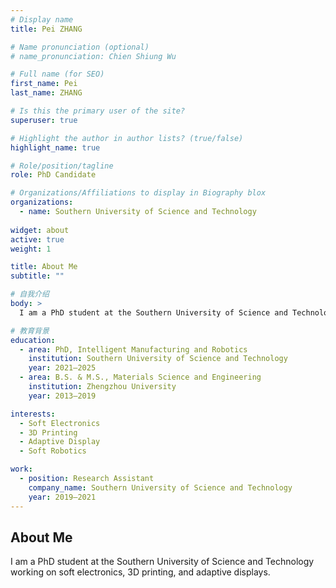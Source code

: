 ```yaml
---
# Display name
title: Pei ZHANG

# Name pronunciation (optional)
# name_pronunciation: Chien Shiung Wu

# Full name (for SEO)
first_name: Pei
last_name: ZHANG

# Is this the primary user of the site?
superuser: true

# Highlight the author in author lists? (true/false)
highlight_name: true

# Role/position/tagline
role: PhD Candidate

# Organizations/Affiliations to display in Biography blox
organizations:
  - name: Southern University of Science and Technology
   
widget: about
active: true
weight: 1

title: About Me
subtitle: ""

# 自我介绍
body: >
  I am a PhD student at the Southern University of Science and Technology working on soft electronics, 3D printing, and adaptive displays.

# 教育背景
education:
  - area: PhD, Intelligent Manufacturing and Robotics
    institution: Southern University of Science and Technology
    year: 2021–2025
  - area: B.S. & M.S., Materials Science and Engineering
    institution: Zhengzhou University
    year: 2013–2019

interests:
  - Soft Electronics
  - 3D Printing
  - Adaptive Display
  - Soft Robotics

work:
  - position: Research Assistant
    company_name: Southern University of Science and Technology
    year: 2019–2021
---    
```


## About Me

 I am a PhD student at the Southern University of Science and Technology working on soft electronics, 3D printing, and adaptive displays.
